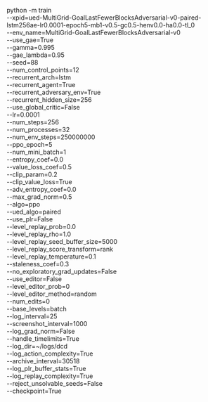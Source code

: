 python -m train \
--xpid=ued-MultiGrid-GoalLastFewerBlocksAdversarial-v0-paired-lstm256ae-lr0.0001-epoch5-mb1-v0.5-gc0.5-henv0.0-ha0.0-tl_0 \
--env_name=MultiGrid-GoalLastFewerBlocksAdversarial-v0 \
--use_gae=True \
--gamma=0.995 \
--gae_lambda=0.95 \
--seed=88 \
--num_control_points=12 \
--recurrent_arch=lstm \
--recurrent_agent=True \
--recurrent_adversary_env=True \
--recurrent_hidden_size=256 \
--use_global_critic=False \
--lr=0.0001 \
--num_steps=256 \
--num_processes=32 \
--num_env_steps=250000000 \
--ppo_epoch=5 \
--num_mini_batch=1 \
--entropy_coef=0.0 \
--value_loss_coef=0.5 \
--clip_param=0.2 \
--clip_value_loss=True \
--adv_entropy_coef=0.0 \
--max_grad_norm=0.5 \
--algo=ppo \
--ued_algo=paired \
--use_plr=False \
--level_replay_prob=0.0 \
--level_replay_rho=1.0 \
--level_replay_seed_buffer_size=5000 \
--level_replay_score_transform=rank \
--level_replay_temperature=0.1 \
--staleness_coef=0.3 \
--no_exploratory_grad_updates=False \
--use_editor=False \
--level_editor_prob=0 \
--level_editor_method=random \
--num_edits=0 \
--base_levels=batch \
--log_interval=25 \
--screenshot_interval=1000 \
--log_grad_norm=False \
--handle_timelimits=True \
--log_dir=~/logs/dcd \
--log_action_complexity=True \
--archive_interval=30518 \
--log_plr_buffer_stats=True \
--log_replay_complexity=True \
--reject_unsolvable_seeds=False \
--checkpoint=True